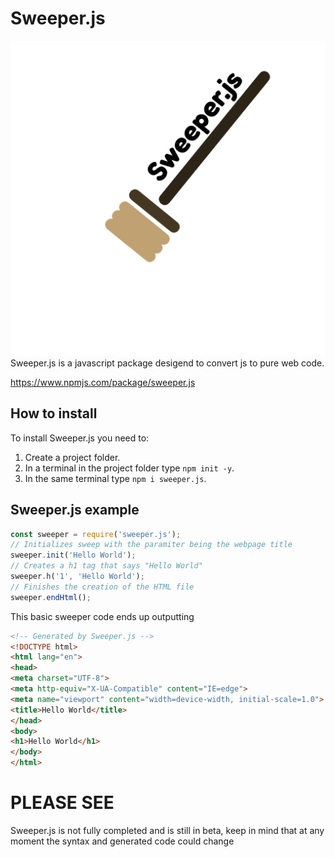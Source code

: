 # Sweeper.js
![Sweeper.js](./.github/logo.png "Sweeper.js")
Sweeper.js is a javascript package desigend to convert js to pure web code.

https://www.npmjs.com/package/sweeper.js

## How to install
To install Sweeper.js you need to:

1. Create a project folder.
2. In a terminal in the project folder type `npm init -y`.
3. In the same terminal type `npm i sweeper.js`.

## Sweeper.js example
```js
const sweeper = require('sweeper.js');
// Initializes sweep with the paramiter being the webpage title
sweeper.init('Hello World');
// Creates a h1 tag that says "Hello World"
sweeper.h('1', 'Hello World');
// Finishes the creation of the HTML file
sweeper.endHtml();
```

This basic sweeper code ends up outputting
```html
<!-- Generated by Sweeper.js -->
<!DOCTYPE html>
<html lang="en">
<head>
<meta charset="UTF-8">
<meta http-equiv="X-UA-Compatible" content="IE=edge">
<meta name="viewport" content="width=device-width, initial-scale=1.0">
<title>Hello World</title>
</head>
<body>
<h1>Hello World</h1>
</body>
</html>
```

# PLEASE SEE
Sweeper.js is not fully completed and is still in beta, keep in mind that at any moment the syntax and generated code could change